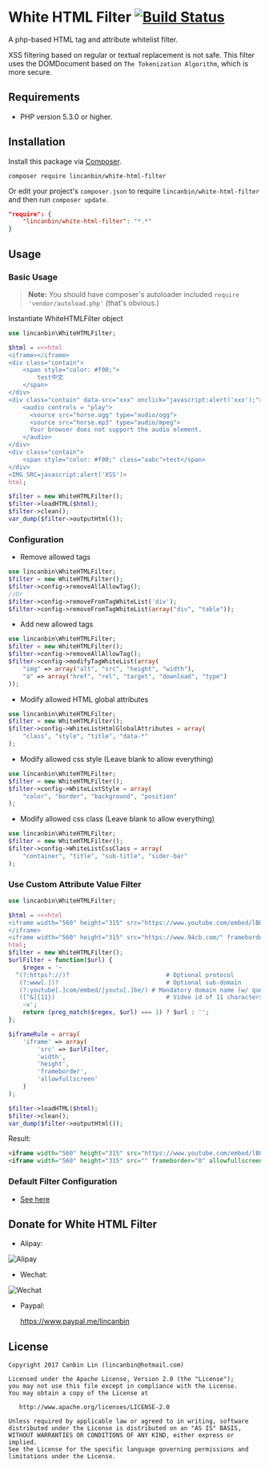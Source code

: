 # White HTML Filter      [![Build Status](https://travis-ci.org/lincanbin/White-HTML-Filter.svg?branch=master)](https://travis-ci.org/lincanbin/White-HTML-Filter)

A php-based HTML tag and attribute whitelist filter. 

XSS filtering based on regular or textual replacement is not safe. This filter uses the DOMDocument based on `The Tokenization Algorithm`, which is more secure.

## Requirements

* PHP version 5.3.0 or higher.

## Installation

Install this package via [Composer](https://getcomposer.org/).

```
composer require lincanbin/white-html-filter
```

Or edit your project's `composer.json` to require `lincanbin/white-html-filter` and then run `composer update`.

```json
"require": {
    "lincanbin/white-html-filter": "*.*"
}
```

## Usage

### Basic Usage

> **Note:** You should have composer's autoloader included `require 'vendor/autoload.php'` (that's obvious.)

Instantiate WhiteHTMLFilter object

```php
use lincanbin\WhiteHTMLFilter;

$html = <<<html
<iframe></iframe>
<div class="contain">
	<span style="color: #f00;">
		test中文
	</span>
</div>
<div class="contain" data-src="xxx" onclick="javascript:alert('xxx');">
	<audio controls = "play">
	  <source src="horse.ogg" type="audio/ogg">
	  <source src="horse.mp3" type="audio/mpeg">
	  Your browser does not support the audio element.
	</audio>
</div>
<div class="contain">
	<span style="color: #f00;" class="aabc">test</span>
</div>
<IMG SRC=javascript:alert('XSS')>
html;

$filter = new WhiteHTMLFilter();
$filter->loadHTML($html);
$filter->clean();
var_dump($filter->outputHtml());
```

### Configuration
* Remove allowed tags
```php
use lincanbin\WhiteHTMLFilter;
$filter = new WhiteHTMLFilter();
$filter->config->removeAllAllowTag();
//Or
$filter->config->removeFromTagWhiteList('div');
$filter->config->removeFromTagWhiteList(array("div", "table"));
```

* Add new allowed tags 
```php
use lincanbin\WhiteHTMLFilter;
$filter = new WhiteHTMLFilter();
$filter->config->removeAllAllowTag();
$filter->config->modifyTagWhiteList(array(
    "img" => array("alt", "src", "height", "width"),
    "a" => array("href", "rel", "target", "download", "type")
));
```

* Modify allowed HTML global attributes
```php
use lincanbin\WhiteHTMLFilter;
$filter = new WhiteHTMLFilter();
$filter->config->WhiteListHtmlGlobalAttributes = array(
    "class", "style", "title", "data-*"
);
```

* Modify allowed css style (Leave blank to allow everything)
```php
use lincanbin\WhiteHTMLFilter;
$filter = new WhiteHTMLFilter();
$filter->config->WhiteListStyle = array(
    "color", "border", "background", "position"
);
```

* Modify allowed css class (Leave blank to allow everything)
```php
use lincanbin\WhiteHTMLFilter;
$filter = new WhiteHTMLFilter();
$filter->config->WhiteListCssClass = array(
    "container", "title", "sub-title", "sider-bar"
);
```

### Use Custom Attribute Value Filter
```php
use lincanbin\WhiteHTMLFilter;

$html = <<<html
<iframe width="560" height="315" src="https://www.youtube.com/embed/lBOwxXxesBo" frameborder="0" allowfullscreen>
</iframe>
<iframe width="560" height="315" src="https://www.94cb.com/" frameborder="0" allowfullscreen></iframe>
html;
$filter = new WhiteHTMLFilter();
$urlFilter = function($url) {
    $regex = '~
  ^(?:https?://)?                           # Optional protocol
   (?:www[.])?                              # Optional sub-domain
   (?:youtube[.]com/embed/|youtu[.]be/) # Mandatory domain name (w/ query string in .com)
   ([^&]{11})                               # Video id of 11 characters as capture group 1
    ~x';
    return (preg_match($regex, $url) === 1) ? $url : '';
};

$iframeRule = array(
    'iframe' => array(
        'src' => $urlFilter,
        'width',
        'height',
        'frameborder',
        'allowfullscreen'
    )
);

$filter->loadHTML($html);
$filter->clean();
var_dump($filter->outputHtml());
```
Result:
```html
<iframe width="560" height="315" src="https://www.youtube.com/embed/lBOwxXxesBo" frameborder="0" allowfullscreen=""></iframe>
<iframe width="560" height="315" src="" frameborder="0" allowfullscreen=""></iframe>

```

### Default Filter Configuration
* [See here](https://github.com/lincanbin/White-HTML-Filter/blob/master/src/WhiteHTMLFilterConfig.php)

## Donate for White HTML Filter

* Alipay: 

![Alipay](https://www.94cb.com/upload/donate_small.png)

* Wechat: 

![Wechat](https://www.94cb.com/upload/donate_weixin_small.png)

* Paypal: 

  https://www.paypal.me/lincanbin
  
  
## License

``` 
Copyright 2017 Canbin Lin (lincanbin@hotmail.com)

Licensed under the Apache License, Version 2.0 (the "License");
you may not use this file except in compliance with the License.
You may obtain a copy of the License at

   http://www.apache.org/licenses/LICENSE-2.0

Unless required by applicable law or agreed to in writing, software
distributed under the License is distributed on an "AS IS" BASIS,
WITHOUT WARRANTIES OR CONDITIONS OF ANY KIND, either express or implied.
See the License for the specific language governing permissions and
limitations under the License.
```